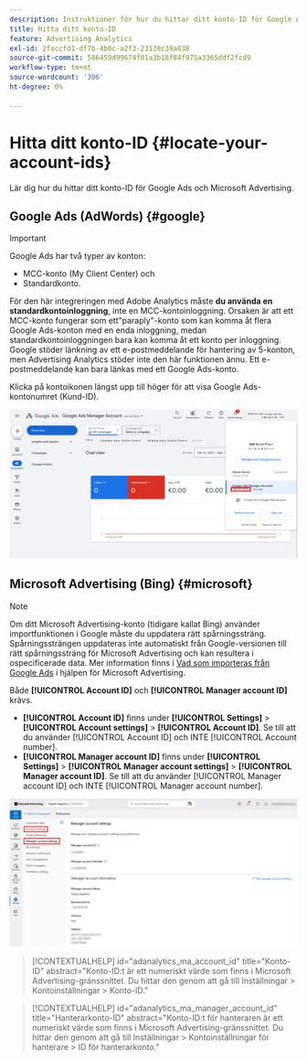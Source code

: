 ```yaml
---
description: Instruktioner för hur du hittar ditt konto-ID för Google Ads och Microsoft Advertising.
title: Hitta ditt konto-ID
feature: Advertising Analytics
exl-id: 2faccfd1-df7b-4b0c-a2f3-23138c39a838
source-git-commit: 586459d99674f01a3b18f84f975a3365ddf2fcd9
workflow-type: tm+mt
source-wordcount: '306'
ht-degree: 0%

---
```


# Hitta ditt konto-ID {#locate-your-account-ids}

Lär dig hur du hittar ditt konto-ID för Google Ads och Microsoft Advertising.

## Google Ads (AdWords) {#google}

>[!IMPORTANT]
>
>Google Ads har två typer av konton:
>
>- MCC-konto (My Client Center) och
>- Standardkonto.
>
>För den här integreringen med Adobe Analytics måste **du använda en standardkontoinloggning**, inte en MCC-kontoinloggning. Orsaken är att ett MCC-konto fungerar som ett&quot;paraply&quot;-konto som kan komma åt flera Google Ads-konton med en enda inloggning, medan standardkontoinloggningen bara kan komma åt ett konto per inloggning. Google stöder länkning av ett e-postmeddelande för hantering av 5-konton, men Advertising Analytics stöder inte den här funktionen ännu. Ett e-postmeddelande kan bara länkas med ett Google Ads-konto.

Klicka på kontoikonen längst upp till höger för att visa Google Ads-kontonumret (Kund-ID).

![Google Ads Manager-konto](assets/google-account.png)

## Microsoft Advertising (Bing) {#microsoft}

>[!NOTE]
>
>Om ditt Microsoft Advertising-konto (tidigare kallat Bing) använder importfunktionen i Google måste du uppdatera rätt spårningssträng. Spårningssträngen uppdateras inte automatiskt från Google-versionen till rätt spårningssträng för Microsoft Advertising och kan resultera i ospecificerade data. Mer information finns i [Vad som importeras från Google Ads](https://help.ads.microsoft.com/apex/index/3/en/50851/) i hjälpen för Microsoft Advertising.

Både **[!UICONTROL Account ID]** och **[!UICONTROL Manager account ID]** krävs.

- **[!UICONTROL Account ID]** finns under **[!UICONTROL Settings]** > **[!UICONTROL Account settings]** > **[!UICONTROL Account ID]**. Se till att du använder [!UICONTROL Account ID] och INTE [!UICONTROL Account number].
- **[!UICONTROL Manager account ID]** finns under **[!UICONTROL Settings]** > **[!UICONTROL Manager account settings]** > **[!UICONTROL Manager account ID]**. Se till att du använder [!UICONTROL Manager account ID] och INTE [!UICONTROL Manager account number].

![Microsoft Advertising-navigering](assets/bing-id.png)

>[!CONTEXTUALHELP]
>id="adanalytics_ma_account_id"
>title="Konto-ID"
>abstract="Konto-ID:t är ett numeriskt värde som finns i Microsoft Advertising-gränssnittet. Du hittar den genom att gå till Inställningar > Kontoinställningar > Konto-ID."

>[!CONTEXTUALHELP]
>id="adanalytics_ma_manager_account_id"
>title="Hanterarkonto-ID"
>abstract="Konto-ID:t för hanteraren är ett numeriskt värde som finns i Microsoft Advertising-gränssnittet. Du hittar den genom att gå till Inställningar > Kontoinställningar för hanterare > ID för hanterarkonto."
